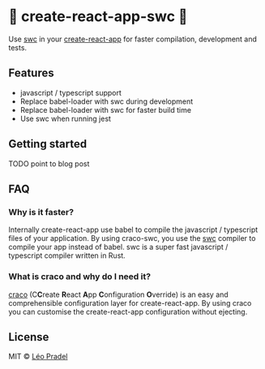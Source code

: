 # 🚀 create-react-app-swc 🚀

Use [swc](https://swc.rs/) in your [create-react-app](https://create-react-app.dev/) for faster compilation, development and tests.

## Features

- javascript / typescript support
- Replace babel-loader with swc during development
- Replace babel-loader with swc for faster build time
- Use swc when running jest

## Getting started

TODO point to blog post

## FAQ

### Why is it faster?

Internally create-react-app use babel to compile the javascript / typescript files of your application. By using craco-swc, you use the [swc](https://swc.rs/) compiler to compile your app instead of babel. swc is a super fast javascript / typescript compiler written in Rust.

### What is craco and why do I need it?

[craco](https://github.com/gsoft-inc/craco) (C**C**reate **R**eact **A**pp **C**onfiguration **O**verride) is an easy and comprehensible configuration layer for create-react-app. By using craco you can customise the create-react-app configuration without ejecting.

## License

MIT © [Léo Pradel](https://www.leopradel.com/)
